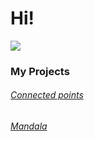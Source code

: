 # Hi!

![](https://media.giphy.com/media/xTiTnIdzlyuQ7OX56g/giphy.gif)

### My Projects

###### [Connected points](https://rw610.github.io/canvas/)
###### [Mandala](https://rw610.github.io/mandala/)
